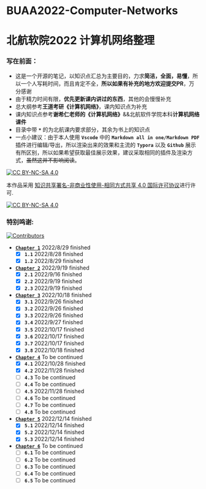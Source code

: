 # BUAA2022-Computer-Networks
# 北航软院2022 计算机网络整理

### 写在前面：
- 这是一个开源的笔记，以知识点汇总为主要目的，力求**简洁，全面，易懂**，所以一个人写耗时间，而且肯定不全，**所以如果有补充的地方欢迎提交PR**，万分感谢
- 由于精力时间有限，**优先更新课内讲过的东西**，其他的会慢慢补充
- 总大纲参考**王道考研《计算机网络》**，课内知识点为补充
- 课内知识点参考**谢希仁老师的《计算机网络》**&&北航软件学院本科**计算机网络课件**
- 目录中带 **`*`** 的为北航课内要求部分，其余为书上的知识点
- 一点小建议：由于本人使用 **`Vscode`** 中的 **`Markdown all in one/Markdown PDF`** 插件进行编辑/导出，所以渲染出来的效果和主流的 **`Typora`** 以及 **`Github`** 展示有所区别，所以如果希望获取最佳展示效果，建议采取相同的插件及渲染方式，~~虽然这并不影响阅读~~。


[![CC BY-NC-SA 4.0][cc-by-nc-sa-shield]][cc-by-nc-sa]

本作品采用
[知识共享署名-非商业性使用-相同方式共享 4.0 国际许可协议][cc-by-nc-sa]进行许可.

[![CC BY-NC-SA 4.0][cc-by-nc-sa-image]][cc-by-nc-sa]

[cc-by-nc-sa]: http://creativecommons.org/licenses/by-nc-sa/4.0/
[cc-by-nc-sa-image]: https://licensebuttons.net/l/by-nc-sa/4.0/88x31.png
[cc-by-nc-sa-shield]: https://img.shields.io/badge/License-CC%20BY--NC--SA%204.0-lightgrey.svg

### 特别鸣谢:
[![Contributors](https://contrib.rocks/image?repo=echo17666/BUAA2022-Computer-Networks)](https://github.com/echo17666/BUAA2022-Computer-Networks/graphs/contributors)

- <a href="https://github.com/echo17666/BUAA2022-Computer-Networks/blob/master/01 计算机网络体系结构/01 计算机网络体系结构.md">**`Chapter 1`**</a> 2022/8/29 finished
  - [x] **`1.1`** 2022/8/28 finished
  - [x] **`1.2`** 2022/8/29 finished
- <a href="https://github.com/echo17666/BUAA2022-Computer-Networks/blob/master/02 物理层/02 物理层.md">**`Chapter 2`**</a> 2022/9/19 finished
  - [x] **`2.1`** 2022/9/16 finished
  - [x] **`2.2`** 2022/9/19 finished
  - [x] **`2.3`** 2022/9/19 finished
- <a href="https://github.com/echo17666/BUAA2022-Computer-Networks/blob/master/03 数据链路层/03 数据链路层.md">**`Chapter 3`**</a> 2022/10/18 finished
  - [x] **`3.1`** 2022/9/26 finished
  - [x] **`3.2`** 2022/9/26 finished
  - [x] **`3.3`** 2022/9/26 finished
  - [x] **`3.4`** 2022/9/27 finished
  - [x] **`3.5`** 2022/10/17 finished
  - [x] **`3.6`** 2022/10/17 finished
  - [x] **`3.7`** 2022/10/17 finished
  - [x] **`3.8`** 2022/10/18 finished
- <a href="https://github.com/echo17666/BUAA2022-Computer-Networks/blob/master/04 网络层/04 网络层.md">**`Chapter 4`**</a> To be continued
  - [x] **`4.1`** 2022/10/28 finished
  - [x] **`4.2`** 2022/11/28 finished
  - [ ] **`4.3`** To be continued
  - [ ] **`4.4`** To be continued
  - [ ] **`4.5`** 2022/11/28 finished
  - [ ] **`4.6`** To be continued
  - [ ] **`4.7`** To be continued
  - [ ] **`4.8`** To be continued
- <a href="https://github.com/echo17666/BUAA2022-Computer-Networks/blob/master/05 传输层/05 传输层.md">**`Chapter 5`**</a> 2022/12/14 finished
  - [x] **`5.1`** 2022/12/14 finished
  - [x] **`5.2`** 2022/12/14 finished
  - [x] **`5.3`** 2022/12/14 finished
- <a href="https://github.com/echo17666/BUAA2022-Computer-Networks/blob/master/06 应用层/06 应用层.md">**`Chapter 6`**</a> To be continued
  - [ ] **`6.1`** To be continued
  - [ ] **`6.2`** To be continued
  - [ ] **`6.3`** To be continued
  - [ ] **`6.4`** To be continued
  - [ ] **`6.5`** To be continued
